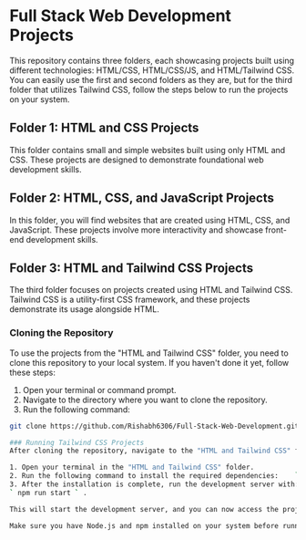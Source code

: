 # Full Stack Web Development Projects

This repository contains three folders, each showcasing projects built using different technologies: HTML/CSS, HTML/CSS/JS, and HTML/Tailwind CSS. You can easily use the first and second folders as they are, but for the third folder that utilizes Tailwind CSS, follow the steps below to run the projects on your system.

## Folder 1: HTML and CSS Projects

This folder contains small and simple websites built using only HTML and CSS. These projects are designed to demonstrate foundational web development skills.

## Folder 2: HTML, CSS, and JavaScript Projects

In this folder, you will find websites that are created using HTML, CSS, and JavaScript. These projects involve more interactivity and showcase front-end development skills.

## Folder 3: HTML and Tailwind CSS Projects

The third folder focuses on projects created using HTML and Tailwind CSS. Tailwind CSS is a utility-first CSS framework, and these projects demonstrate its usage alongside HTML.

### Cloning the Repository

To use the projects from the "HTML and Tailwind CSS" folder, you need to clone this repository to your local system. If you haven't done it yet, follow these steps:

1. Open your terminal or command prompt.
2. Navigate to the directory where you want to clone the repository.
3. Run the following command:

```bash
git clone https://github.com/Rishabh6306/Full-Stack-Web-Development.git

### Running Tailwind CSS Projects
After cloning the repository, navigate to the "HTML and Tailwind CSS" folder within the cloned repository directory. Then, follow these steps:

1. Open your terminal in the "HTML and Tailwind CSS" folder.
2. Run the following command to install the required dependencies:    ` npm install ` 
3. After the installation is complete, run the development server with:
` npm run start ` .

This will start the development server, and you can now access the projects in your browser at the specified localhost address.

Make sure you have Node.js and npm installed on your system before running the above commands.
